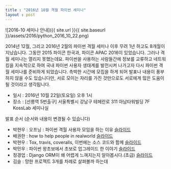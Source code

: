 ```yaml
---
title : "2016년 10월 격월 파이썬 세미나"
layout : post
---
```


![2016-10 세미나 안내]({{ site.url }}{{ site.baseurl }}/assets/2016/python_2016_10_22.png)


2014년 12월, 그리고 2016년 2월의 파이썬 격월 세미나 이후 무려 1년 하고도 8개월이 지났습니다. 그동안 2015 파이콘 한국과, 파이콘 APAC 2016이 있었습니다. 그러나 격월 세미나는 열리지 못했는데요. 파이썬을 사용하는 사람들간에 정보를 교류하고 네트워킹을 지속적으로 하여 국내 파이썬 사용자 생태계를 발전시켜 나가고자 다시 파이썬 격월 세미나를 준비하게 되었습니다. 촉박한 시간에 모집을 하게 되어 발표나 내용이 풍부하지 않을 수도 있습니다만, 서로 모이는 자리를 가진 것만으로도 서로에게 많은 도움이 될 것이라고 생각됩니다.  


* 일시 : 2016년 10월 22일(토요일) 오후 1시  
* 장소 : [선릉역 5번출구] 서울특별시 강남구 테헤란로 311 아남타워빌딩 7F KossLab 세미나실  


발표 순서 (순서와 내용이 변경될 수 있습니다)  


* 박현우 : 오프닝 : 파이썬 격월 사용자 모임을 하는 이유 [슬라이드](http://www.slideshare.net/lqez/2016-10-67523510)  
* 배권한 : how to help people in realworld [슬라이드](http://www.slideshare.net/darjeeling/how-to-help-people-in-realworld-with-python)  
* 박현우 : Tox, travis, coveralls, 이번에는 소스 코드와 함께 [슬라이드](http://www.slideshare.net/lqez/tox-travis-codecov-67523447)  
* 박민우 : 파이썬 왕초보에서 초보로 업그레이드 한 이야기 [슬라이드](http://www.slideshare.net/tebica/learnpython-67556305)  
* 정경업 : Django ORM이 왜 어렵게 느껴지는지 알아봅시다.(초급) [슬라이드](http://www.slideshare.net/perhapsspy/django-orm-67523180)  
* 김슬 : 망한 프로젝트 3개를 차례로 살펴볼까 하는데  
